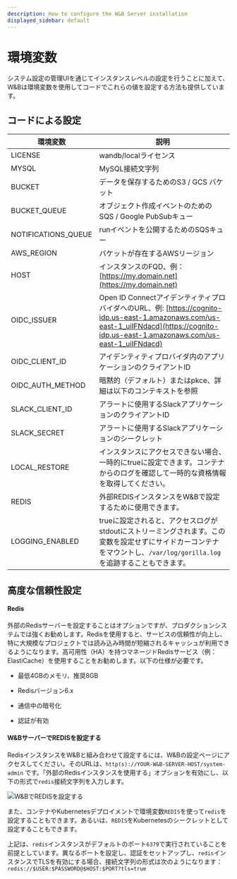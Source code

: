 ```yaml
---
description: How to configure the W&B Server installation
displayed_sidebar: default
---
```


# 環境変数

システム設定の管理UIを通じてインスタンスレベルの設定を行うことに加えて、W&Bは環境変数を使用してコードでこれらの値を設定する方法も提供しています。

## コードによる設定

| 環境変数              | 説明                                                                                                                                                                                        |
| -------------------- | ---------------------------------------------------------------------------------------------------------------------------------------------------------------------------------------- |
| LICENSE              | wandb/localライセンス                                                                                                                                                                 |
| MYSQL                | MySQL接続文字列                                                                                                                                                                       |
| BUCKET               | データを保存するためのS3 / GCS バケット                                                                                                                                                     |
| BUCKET_QUEUE         | オブジェクト作成イベントのためのSQS / Google PubSubキュー                                                                                                                                |
| NOTIFICATIONS_QUEUE  | runイベントを公開するためのSQSキュー                                                                                                                                                      |
| AWS_REGION           | バケットが存在するAWSリージョン                                                                                                                                                      |
| HOST                 | インスタンスのFQD、例：[https://my.domain.net](https://my.domain.net)                                                                                                            |
| OIDC_ISSUER          | Open ID ConnectアイデンティティプロバイダへのURL、例: [https://cognito-idp.us-east-1.amazonaws.com/us-east-1_uiIFNdacd](https://cognito-idp.us-east-1.amazonaws.com/us-east-1_uiIFNdacd) |
| OIDC_CLIENT_ID       | アイデンティティプロバイダ内のアプリケーションのクライアントID                                                                                                                                   |
| OIDC_AUTH_METHOD     | 暗黙的（デフォルト）またはpkce、詳細は以下のコンテキストを参照                                                                                                                                   |
| SLACK_CLIENT_ID      | アラートに使用するSlackアプリケーションのクライアントID                                                                                                                                    |
| SLACK_SECRET         | アラートに使用するSlackアプリケーションのシークレット                                                                                                                                    |
| LOCAL_RESTORE        | インスタンスにアクセスできない場合、一時的にtrueに設定できます。コンテナからのログを確認して一時的な資格情報を取得してください。                                              |
| REDIS                | 外部REDISインスタンスをW&Bで設定するために使用できます。                                                                                                                               |
| LOGGING_ENABLED      | trueに設定されると、アクセスログがstdoutにストリーミングされます。この変数を設定せずにサイドカーコンテナをマウントし、`/var/log/gorilla.log` を追跡することもできます。        |

## 高度な信頼性設定
#### Redis

外部のRedisサーバーを設定することはオプションですが、プロダクションシステムでは強くお勧めします。Redisを使用すると、サービスの信頼性が向上し、特に大規模なプロジェクトでは読み込み時間が短縮されるキャッシュが利用できるようになります。高可用性（HA）を持つマネージドRedisサービス（例：ElastiCache）を使用することをお勧めします。以下の仕様が必要です。

- 最低4GBのメモリ、推奨8GB

- Redisバージョン6.x

- 通信中の暗号化

- 認証が有効

#### W&BサーバーでREDISを設定する

RedisインスタンスをW&Bと組み合わせて設定するには、W&Bの設定ページにアクセスしてください。そのURLは、`http(s)://YOUR-W&B-SERVER-HOST/system-admin` です。「外部のRedisインスタンスを使用する」オプションを有効にし、以下の形式で`redis`接続文字列を入力します。

![W&BでREDISを設定する](/images/hosting/configure_redis.png)

また、コンテナやKubernetesデプロイメントで環境変数`REDIS`を使って`redis`を設定することもできます。あるいは、`REDIS`をKubernetesのシークレットとして設定することもできます。

上記は、`redis`インスタンスがデフォルトのポート`6379`で実行されていることを前提としています。異なるポートを設定し、認証をセットアップし、`redis`インスタンスでTLSを有効にする場合、接続文字列の形式は次のようになります：`redis://$USER:$PASSWORD@$HOST:$PORT?tls=true`